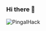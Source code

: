 ### Hi there 👋

<img align="center" src="https://camo.githubusercontent.com/eba49440f6e2b70253c5e220db0c4f22a0fd27caa5385d82c8415ec94684cb73/68747470733a2f2f6769746875622d726561646d652d73747265616b2d73746174732e6865726f6b756170702e636f6d2f3f757365723d55746b7531313134267468656d653d6461726b" alt="PingalHack" data-canonical-src="https://github-readme-streak-stats.herokuapp.com/?user=PingalHack&amp;theme=dark" style="max-width: 100%;">

<!--
**PingalHack/PingalHack** is a ✨ _special_ ✨ repository because its `README.md` (this file) appears on your GitHub profile.

Here are some ideas to get you started:

- 🔭 I’m currently working on ...
- 🌱 I’m currently learning ...
- 👯 I’m looking to collaborate on ...
- 🤔 I’m looking for help with ...
- 💬 Ask me about ...
- 📫 How to reach me: ...
- 😄 Pronouns: ...
- ⚡ Fun fact: ...
-->

